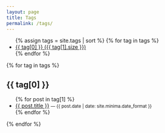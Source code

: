 ```yaml
---
layout: page
title: Tags
permalink: /tags/
---
```


<ul class="tag-cloud">
{% assign tags = site.tags | sort %}
{% for tag in tags %}
  <li>
    <a href="#{{ tag[0] | slugify }}">{{ tag[0] }} ({{ tag[1].size }})</a>
  </li>
{% endfor %}
</ul>

{% for tag in tags %}
<h2 id="{{ tag[0] | slugify }}">{{ tag[0] }}</h2>
<ul>
  {% for post in tag[1] %}
    <li>
      <a href="{{ post.url | relative_url }}">{{ post.title }}</a>
      <small>— {{ post.date | date: site.minima.date_format }}</small>
    </li>
  {% endfor %}
</ul>
{% endfor %}
